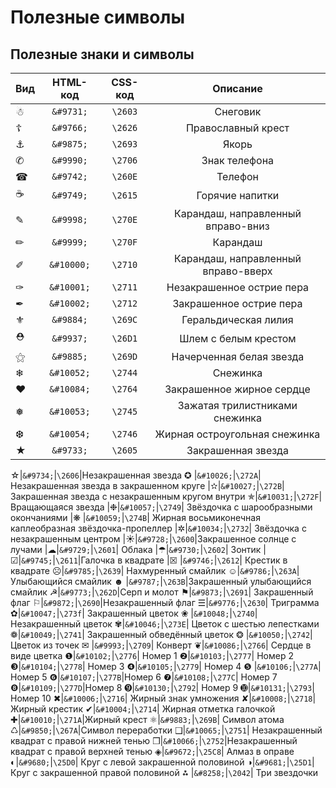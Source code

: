 # Полезные символы

## Полезные знаки и символы

| Вид | HTML-код | CSS-код | Описание |
| :--- | :---: | :---: | :---: |
| ☃ | `&#9731;` | `\2603` | Снеговик |
| ☦ | `&#9766;` | `\2626` | Православный крест |
| ⚓ | `&#9875;` | `\2693` | Якорь |
| ✆ | `&#9990;` | `\2706` | Знак телефона |
| ☎ | `&#9742;` | `\260E` | Телефон |
| ☕ | `&#9749;` | `\2615` | Горячие напитки |
| ✎ | `&#9998;` | `\270E` | Карандаш, направленный вправо-вниз |
| ✏ | `&#9999;` | `\270F` | Карандаш |
| ✐ | `&#10000;` | `\2710` | Карандаш, направленный вправо-вверх |
| ✑ | `&#10001;` | `\2711` | Незакрашенное острие пера |
| ✒ | `&#10002;` | `\2712` | Закрашенное острие пера |
| ⚜ | `&#9884;` | `\269C` | Геральдическая лилия |
| ⛑ | `&#9937;` | `\26D1` | Шлем с белым крестом |
| ⚝ | `&#9885;` | `\269D` | Начерченная белая звезда |
| ❄ | `&#10052;` | `\2744` | Снежинка |
| ❤ | `&#10084;` | `\2764` | Закрашенное жирное сердце |
| ❅ | `&#10053;` | `\2745` | Зажатая трилистниками снежинка |
| ❆ | `&#10054;` | `\2746` | Жирная остроугольная снежинка |
| ★ | `&#9733;` | `\2605` | Закрашенная звезда |

☆\|`&#9734;`\|`\2606`\|Незакрашенная звезда ✪ \|`&#10026;`\|`\272A`\| Незакрашенная звезда в закрашенном круге \|✫\|`&#10027;`\|`\272B`\| Закрашенная звезда с незакрашенным кругом внутри ✯\|`&#10031;`\|`\272F`\|Вращающаяся звезда \|❉\|`&#10057;`\|`\2749`\| Звёздочка с шарообразными окончаниями \|❋ \|`&#10059;`\|`\274B`\| Жирная восьмиконечная каплеобразная звёздочка-пропеллер \|✲\|`&#10034;`\|`\2732`\| Звёздочка с незакрашенным центром \|☀\|`&#9728;`\|`\2600`\|Закрашенное солнце с лучами \|☁\|`&#9729;`\|`\2601`\| Облака \|☂\|`&#9730;`\|`\2602`\| Зонтик \|☑\|`&#9745;`\|`\2611`\|Галочка в квадрате \|☒ \|`&#9746;`\|`\2612`\| Крестик в квадрате ☹\|`&#9785;`\|`\2639`\| Нахмуренный смайлик ☺\|`&#9786;`\|`\263A`\|Улыбающийся смайлик ☻ \|`&#9787;`\|`\263B`\|Закрашенный улыбающийся смайлик ☭\|`&#9773;`\|`\262D`\|Серп и молот ⚑\|`&#9873;`\|`\2691`\| Закрашенный флаг ⚐\|`&#9872;`\|`\2690`\|Незакрашенный флаг ☰\|`&#9776;`\|`\2630`\| Триграмма ✿\|`&#10047;`\|`\273f`\| Закрашенный цветок ❀ \|`&#10048;`\|`\2740`\| Незакрашенный цветок ✾\|`&#10046;`\|`\273E`\| Цветок с шестью лепестками ❁\|`&#10049;`\|`\2741`\| Закрашенный обведённый цветок ❂ \|`&#10050;`\|`\2742`\| Цветок из точек ✉ \|`&#9993;`\|`\2709`\| Конверт ❦\|`&#10086;`\|`\2766`\| Сердце в виде цветка ❶\|`&#10102;`\|`\2776`\| Номер 1 ❷\|`&#10103;`\|`\2777`\| Номер 2 ❸\|`&#10104;`\|`\2778`\| Номер 3 ❹\|`&#10105;`\|`\2779`\| Номер 4 ❺ \|`&#10106;`\|`\277A`\| Номер 5 ❻\|`&#10107;`\|`\277B`\|Номер 6 ❼\|`&#10108;`\|`\277C`\| Номер 7 ❽\|`&#10109;`\|`\277D`\|Номер 8 ➒\|`&#10130;`\|`\2792`\| Номер 9 ➓\|`&#10131;`\|`\2793`\| Номер 10 ✖\|`&#10006;`\|`\2716`\| Жирный знак умножения ✘\|`&#10008;`\|`\2718`\| Жирный крестик ✔\|`&#10004;`\|`\2714`\| Жирная отметка галочкой ✚\|`&#10010;`\|`\271A`\|Жирный крест ⚛\|`&#9883;`\|`\269B`\| Символ атома ♺\|`&#9850;`\|`\267A`\|Символ переработки ❑\|`&#10065;`\|`\2751`\| Незакрашенный квадрат с правой нижней тенью ❒\|`&#10066;`\|`\2752`\|Незакрашенный квадрат с правой верхней тенью ◈\|`&#9672;`\|`\25C8`\| Алмаз в оправе ◐\|`&#9680;`\|`\25D0`\| Круг с левой закрашенной половиной ◑\|`&#9681;`\|`\25D1`\|Круг с закрашенной правой половиной ⁂ \|`&#8258;`\|`\2042`\| Три звездочки

